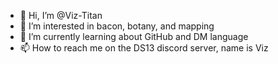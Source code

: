- 👋 Hi, I’m @Viz-Titan
- 👀 I’m interested in bacon, botany, and mapping
- 🌱 I’m currently learning about GitHub and DM language
- 📫 How to reach me on the DS13 discord server, name is Viz

<!---
Viz-Titan/Viz-Titan is a ✨ special ✨ repository because its `README.md` (this file) appears on your GitHub profile.
You can click the Preview link to take a look at your changes. - 💞️ I’m looking to collaborate on 
--->

